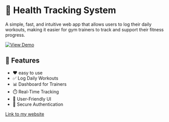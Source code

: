 # 💪 Health Tracking System
A simple, fast, and intuitive web app that allows users to log their daily workouts, making it easier for gym trainers to track and support their fitness progress.


[![View Demo](https://img.shields.io/badge/View-Demo-blue?style=for-the-badge)](https://healthtracker-6j0z.onrender.com/)

## 🚀 Features
- ❤ easy to use
- ✅ Log Daily Workouts
- 📊 Dashboard for Trainers
- ⏱️ Real-Time Tracking
- 🔄 User-Friendly UI
- 🔐 Secure Authentication

[Link to my website](https://healthtracker-6j0z.onrender.com/)

